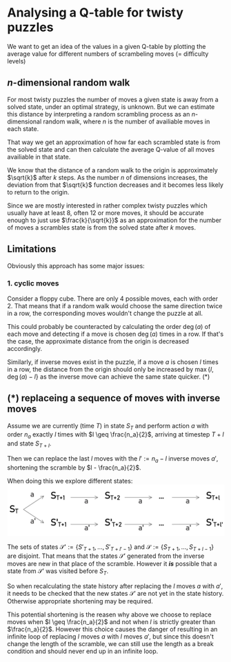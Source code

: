 # Analysing a Q-table for twisty puzzles

We want to get an idea of the values in a given Q-table by plotting the average value for different numbers of scrambeling moves (= difficulty levels)

## $n$-dimensional random walk

For most twisty puzzles the number of moves a given state is away from a solved state, under an optimal strategy, is unknown. But we can estimate this distance by interpreting a random scrambling process as an $n$-dimensional random walk, where $n$ is the number of availiable moves in each state.

That way we get an approximation of how far each scrambled state is from the solved state and can then calculate the average Q-value of all moves availiable in that state.

We know that the distance of a random walk to the origin is approximately $\sqrt{k}$ after $k$ steps. As the number $n$ of dimensions increases, the deviation from that $\sqrt{k}$ function decreases and it becomes less likely to return to the origin.

Since we are mostly interested in rather complex twisty puzzles which usually have at least 8, often 12 or more moves, it should be accurate enough to just use $\frac{k}{\sqrt{k}}$ as an approximation for the number of moves a scrambles state is from the solved state after $k$ moves.

## Limitations

Obviously this approach has some major issues:

### 1. cyclic moves
Consider a floppy cube. There are only $4$ possible moves, each with order $2$. That means that if a random walk would choose the same direction twice in a row, the corresponding moves wouldn't change the puzzle at all.

This could probably be counteracted by calculating the order $\deg(a)$ of each move and detecting if a move is chosen $\deg(a)$ times in a row. If that's the case, the approximate distance from  the origin is decreased accordingly.

Similarly, if inverse moves exist in the puzzle, if a move $a$ is chosen $l$ times in a row, the distance from the origin should only be increased by $\max\{l, \deg(a)-l\}$ as the inverse move can achieve the same state quicker. (*)

## (*) replaceing a sequence of moves with inverse moves

Assume we are currently (time $T$) in state $S_T$ and perform action $a$ with order $n_a$ exactly $l$ times with $l \geq \frac{n_a}{2}$, arriving at timestep $T + l$ and state $S_{T+l}$.

Then we can replace the last $l$ moves with the $l' := n_a - l$ inverse moves $a'$, shortening the scramble by $l - \frac{n_a}{2}$.

When doing this we explore different states: 
![](state_diagram.JPG)

The sets of states $\mathcal{S'}:=\{S'_{T+1}, ..., S'_{T+l'-1}\}$ and $\mathcal{S}:=\{S_{T+1}, ..., S_{T+l-1}\}$ are disjoint. That means that the states $\mathcal{S'}$ generated from the inverse moves are new in that place of the scramble.
However it ***is*** possible that a state from $\mathcal{S'}$ was visited before $S_T$.

So when recalculating the state history after replacing the $l$ moves $a$ with $a'$, it needs to be checked that the new states $\mathcal{S'}$ are not yet in the state history. Otherwise appropriate shortening may be required.

This potential shortening is the reasen why above we choose to replace moves when $l \geq \frac{n_a}{2}$ and not when $l$ is strictly greater than $\frac{n_a}{2}$.
However this choice causes the danger of resulting in an infinite loop of replacing $l$ moves $a$ with $l$ moves $a'$, but since this doesn't change the length of the scramble, we can still use the length as a break condition and should never end up in an infinite loop.